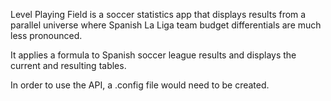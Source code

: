 
Level Playing Field is a soccer statistics app that displays results from a parallel universe where Spanish La Liga team budget differentials are much less pronounced. 

It applies a formula to Spanish soccer league results and displays the current and resulting tables.

In order to use the API, a .config file would need to be created.